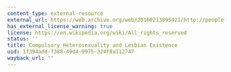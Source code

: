 ```yaml
---
content_type: external-resource
external_url: https://web.archive.org/web/20160213095421/http://people.terry.uga.edu/dawndba/4500compulsoryhet.htm
has_external_license_warning: true
license: https://en.wikipedia.org/wiki/All_rights_reserved
status: ''
title: Compulsory Heterosexuality and Lesbian Existence
uid: 1f394add-f388-49d4-9975-324f8a112747
wayback_url: ''
---
```

